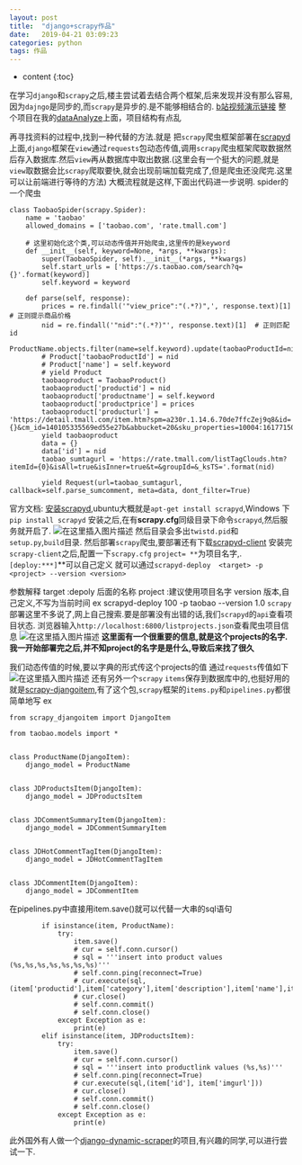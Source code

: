 ```yaml
---
layout: post
title:  "django+scrapy作品"
date:   2019-04-21 03:09:23
categories: python
tags: 作品
---
```


* content
{:toc}

在学习`django`和`scrapy`之后,楼主尝试着去结合两个框架,后来发现并没有那么容易,因为`dajngo`是同步的,而`scrapy`是异步的.是不能够相结合的.
[b站视频演示链接](https://www.bilibili.com/video/av94841063)
整个项目在我的[dataAnalyze](https://github.com/XZHhengge/dataAnalyze)上面，项目结构有点乱


再寻找资料的过程中,找到一种代替的方法.就是
把`scrapy`爬虫框架部署在[scrapyd](https://scrapyd.readthedocs.io/en/stable/)上面,`django`框架在`view`通过`requests`包动态传值,调用`scrapy`爬虫框架爬取数据然后存入数据库.然后`view`再从数据库中取出数据.(这里会有一个挺大的问题,就是`view`取数据会比`scrapy`爬取要快,就会出现前端加载完成了,但是爬虫还没爬完.这里可以让前端进行等待的方法)
大概流程就是这样,下面出代码进一步说明.
spider的一个爬虫

```
class TaobaoSpider(scrapy.Spider):
    name = 'taobao'
    allowed_domains = ['taobao.com', 'rate.tmall.com']

    # 这里初始化这个类,可以动态传值并开始爬虫,这里传的是keyword
    def __init__(self, keyword=None, *args, **kwargs):   
        super(TaobaoSpider, self).__init__(*args, **kwargs)   
        self.start_urls = ['https://s.taobao.com/search?q={}'.format(keyword)]
        self.keyword = keyword

    def parse(self, response):
        prices = re.findall('"view_price":"(.*?)",', response.text)[1]  # 正则提示商品价格
        nid = re.findall('"nid":"(.*?)"', response.text)[1]  # 正则匹配id
        ProductName.objects.filter(name=self.keyword).update(taobaoProductId=nid)
        # Product['taobaoProductId'] = nid
        # Product['name'] = self.keyword
        # yield Product
        taobaoproduct = TaobaoProduct()
        taobaoproduct['productid'] = nid
        taobaoproduct['productname'] = self.keyword
        taobaoproduct['productprice'] = prices
        taobaoproduct['producturl'] = 'https://detail.tmall.com/item.htm?spm=a230r.1.14.6.70de7ffcZej9q8&id={}&cm_id=140105335569ed55e27b&abbucket=20&sku_properties=10004:1617715035;5919063:6536025'.format(nid)
        yield taobaoproduct
        data = {}
        data['id'] = nid
        taobao_sumtagurl = 'https://rate.tmall.com/listTagClouds.htm?itemId={0}&isAll=true&isInner=true&t=&groupId=&_ksTS='.format(nid)

        yield Request(url=taobao_sumtagurl, callback=self.parse_sumcomment, meta=data, dont_filter=True)
```
官方文档:
[安装scrapyd](https://scrapyd.readthedocs.io/en/stable/install.html#),ubuntu大概就是`apt-get install scrapyd`,Windows 下`pip install scrapyd`
安装之后,在有**scrapy.cfg**同级目录下命令`scrapyd`,然后服务就开启了.
![在这里插入图片描述](https://img-blog.csdnimg.cn/20190420201602885.png?x-oss-process=image/watermark,type_ZmFuZ3poZW5naGVpdGk,shadow_10,text_aHR0cHM6Ly9ibG9nLmNzZG4ubmV0L3FxXzQwOTY1MTc3,size_16,color_FFFFFF,t_70)
然后目录会多出`twistd.pid`和`setup.py`,`build`目录.
然后部署`scrapy`爬虫,要部署还有下载[scrapyd-client](https://github.com/scrapy/scrapyd-client)
安装完`scrapy-client`之后,配置一下`scrapy.cfg`
`project= **`为项目名字,.`[deploy:***]`**可以自己定义
就可以通过`scrapyd-deploy  <target> -p <project> --version <version>`

参数解释
target :depoly 后面的名称
project :建议使用项目名字
version 版本,自己定义,不写为当前时间
ex
scrapyd-deploy 100 -p taobao --version 1.0
`scrapy`部署这里不多说了,网上自己搜索.要是部署没有出错的话,我们`scrapyd`的`api`查看项目状态.
浏览器输入`http://localhost:6800/listprojects.json`查看爬虫项目信息
![在这里插入图片描述](https://img-blog.csdnimg.cn/20190420202637363.png)
**这里面有一个很重要的信息,就是这个projects的名字.我一开始部署完之后,并不知project的名字是是什么,导致后来找了很久**

我们动态传值的时候,要以字典的形式传这个projects的值
通过`requests`传值如下
![在这里插入图片描述](https://img-blog.csdnimg.cn/20190420203256149.png)
还有另外一个`scrapy` `items`保存到数据库中的,也挺好用的就是[scrapy-djangoitem](https://github.com/scrapy-plugins/scrapy-djangoitem),有了这个包,`scrapy`框架的`items.py`和`pipelines.py`都很简单地写
ex


```
from scrapy_djangoitem import DjangoItem

from taobao.models import *


class ProductName(DjangoItem):
    django_model = ProductName


class JDProductsItem(DjangoItem):
    django_model = JDProductsItem


class JDCommentSummaryItem(DjangoItem):
    django_model = JDCommentSummaryItem


class JDHotCommentTagItem(DjangoItem):
    django_model = JDHotCommentTagItem


class JDCommentItem(DjangoItem):
    django_model = JDCommentItem
```
在pipelines.py中直接用item.save()就可以代替一大串的sql语句
```
        if isinstance(item, ProductName):
            try:
                item.save()
                # cur = self.conn.cursor()
                # sql = '''insert into product values (%s,%s,%s,%s,%s,%s,%s)'''
                # self.conn.ping(reconnect=True)
                # cur.execute(sql,(item['productid'],item['category'],item['description'],item['name'],item['imgurl'],item['reallyPrice'],item['url']))
                # cur.close()
                # self.conn.commit()
                # self.conn.close()
            except Exception as e:
                print(e)
        elif isinstance(item, JDProductsItem):
            try:
                item.save()
                # cur = self.conn.cursor()
                # sql = '''insert into productlink values (%s,%s)'''
                # self.conn.ping(reconnect=True)
                # cur.execute(sql,(item['id'], item['imgurl']))
                # cur.close()
                # self.conn.commit()
                # self.conn.close()
            except Exception as e:
                print(e)
```

此外国外有人做一个[django-dynamic-scraper](https://github.com/holgerd77/django-dynamic-scraper)的项目,有兴趣的同学,可以进行尝试一下.
